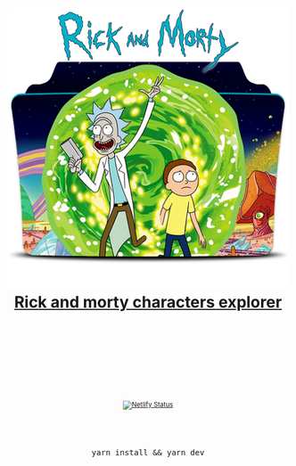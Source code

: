 <div align="center">
  <h1>
    <br/>
    <br/>
    <img src="./public/readme.png" alt="rick and morty" />
    <br />
    <a href="https://practical-swanson-a56b9a.netlify.app/" target="_blank">
        Rick and morty characters explorer
    </a>
    <br />
    <br />
    <br />
    <br />
  </h1>
  <sup>
     <br />
     <br />
        <a href="https://app.netlify.com/sites/practical-swanson-a56b9a/deploys">
            <img src="https://api.netlify.com/api/v1/badgesf6491cc1-e047-4835-9a08-9f67c6a90f9a/deploy-status" alt="Netlify Status" />
      </a>
  </sup>
  <br />
  <br />
  <br />
  <br />
  <pre>yarn install && yarn dev</pre>
  <br />
  <br />
  <br />
  <br />
  <br />
</div>
